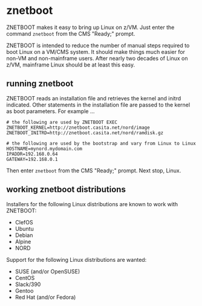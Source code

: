 # znetboot

ZNETBOOT makes it easy to bring up Linux on z/VM.
Just enter the command `znetboot` from the CMS "Ready;" prompt.

ZNETBOOT is intended to reduce the number of manual steps required
to boot Linux on a VM/CMS system. It should make things much easier
for non-VM and non-mainframe users. After nearly two decades of Linux
on z/VM, mainframe Linux should be at least this easy.

## running znetboot

ZNETBOOT reads an installation file and retrieves the kernel
and initrd indicated. Other statements in the installation file
are passed to the kernel as boot parameters. For example ...

    # the following are used by ZNETBOOT EXEC
    ZNETBOOT_KERNEL=http://znetboot.casita.net/nord/image
    ZNETBOOT_INITRD=http://znetboot.casita.net/nord/ramdisk.gz

    # the following are used by the bootstrap and vary from Linux to Linux
    HOSTNAME=mynord.mydomain.com
    IPADDR=192.168.0.64
    GATEWAY=192.168.0.1

Then enter `znetboot` from the CMS "Ready;" prompt. Next stop, Linux.

## working znetboot distributions

Installers for the following Linux distributions are known to work with ZNETBOOT:

* ClefOS
* Ubuntu
* Debian
* Alpine
* NORD  

Support for the following Linux distributions are wanted:

* SUSE (and/or OpenSUSE)
* CentOS
* Slack/390
* Gentoo
* Red Hat (and/or Fedora)


